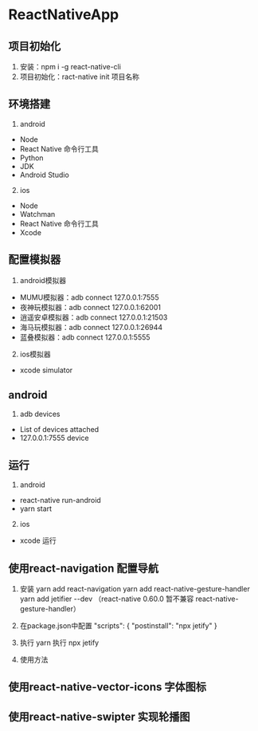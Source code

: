 # ReactNativeApp

## 项目初始化
1. 安装：npm i -g react-native-cli
2. 项目初始化：ract-native init 项目名称

## 环境搭建
1. android
+ Node
+ React Native 命令行工具
+ Python
+ JDK
+ Android Studio

2. ios
+ Node
+ Watchman
+ React Native 命令行工具
+ Xcode

## 配置模拟器
1. android模拟器
+ MUMU模拟器：adb connect 127.0.0.1:7555
+ 夜神玩模拟器：adb connect 127.0.0.1:62001
+ 逍遥安卓模拟器：adb connect 127.0.0.1:21503
+ 海马玩模拟器：adb connect 127.0.0.1:26944
+ 蓝叠模拟器：adb connect 127.0.0.1:5555

2. ios模拟器
+ xcode simulator

## android
1. adb devices
+ List of devices attached
+ 127.0.0.1:7555  device

## 运行
1. android 
+ react-native run-android
+ yarn start

2. ios
+ xcode 运行

## 使用react-navigation 配置导航
1. 安装
yarn add react-navigation
yarn add react-native-gesture-handler
yarn add jetifier --dev （react-native 0.60.0 暂不兼容 react-native-gesture-handler）

2. 在package.json中配置 "scripts": { "postinstall": "npx jetify" }

3. 执行 yarn 执行 npx jetify

4. 使用方法

## 使用react-native-vector-icons 字体图标

## 使用react-native-swipter 实现轮播图
